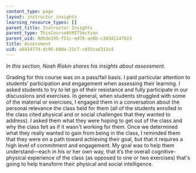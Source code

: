 ```yaml
---
content_type: page
layout: instructor_insights
learning_resource_types: []
parent_title: Instructor Insights
parent_type: ThisCourseAtMITSection
parent_uid: 8dbde195-f51c-ed78-ae8b-c3d3d1147b23
title: Assessment
uid: a842477d-dc95-b8de-22c7-cd15cad313c4
---
```


_In this section, Noah Riskin shares his insights about assessment._

Grading for this course was on a pass/fail basis. I paid particular attention to students’ participation and engagement when assessing their learning. I asked students to try to let go of their resistance and fully participate in our discussions and exercises. In general, when students struggled with some of the material or exercises, I engaged them in a conversation about the personal relevance the class held for them (all of the students enrolled in the class cited physical and or social challenges that they wanted to address). I asked them what they were hoping to get out of the class and why the class felt as if it wasn't working for them. Once we determined what they really wanted to gain from being in the class, I reminded them that they were on a path toward achieving their goal, but that it requires a high level of commitment and engagement. My goal was to help them understand—each in his or her own way, that it’s the overall cognitive-physical experience of the class (as opposed to one or two exercises) that's going to help transform their physical and social intelligence.